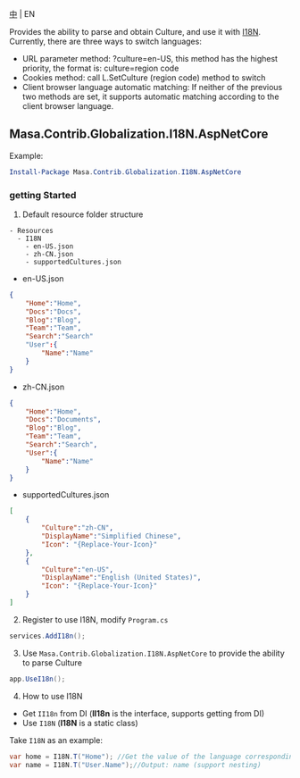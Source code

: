 [中](README.zh-CN.md) | EN

Provides the ability to parse and obtain Culture, and use it with [I18N](../Masa.Contrib.Globalization.I18N/README.md). Currently, there are three ways to switch languages:

* URL parameter method: ?culture=en-US, this method has the highest priority, the format is: culture=region code
* Cookies method: call L.SetCulture (region code) method to switch
* Client browser language automatic matching: If neither of the previous two methods are set, it supports automatic matching according to the client browser language.

## Masa.Contrib.Globalization.I18N.AspNetCore

Example:

``` powershell
Install-Package Masa.Contrib.Globalization.I18N.AspNetCore
```

### getting Started

1. Default resource folder structure

``` structure
- Resources
  - I18N
    - en-US.json
    - zh-CN.json
    - supportedCultures.json
```

* en-US.json

``` en-US.json
{
    "Home":"Home",
    "Docs":"Docs",
    "Blog":"Blog",
    "Team":"Team",
    "Search":"Search"
    "User":{
        "Name":"Name"
    }
}
```

* zh-CN.json

``` zh-CN.json
{
    "Home":"Home",
    "Docs":"Documents",
    "Blog":"Blog",
    "Team":"Team",
    "Search":"Search",
    "User":{
        "Name":"Name"
    }
}
```

* supportedCultures.json

``` supportedCultures.json
[
    {
        "Culture":"zh-CN",
        "DisplayName":"Simplified Chinese",
        "Icon": "{Replace-Your-Icon}"
    },
    {
        "Culture":"en-US",
        "DisplayName":"English (United States)",
        "Icon": "{Replace-Your-Icon}"
    }
]
```

2. Register to use I18N, modify `Program.cs`

``` C#
services.AddI18n();
```

3. Use `Masa.Contrib.Globalization.I18N.AspNetCore` to provide the ability to parse Culture

``` C#
app.UseI18n();
```

4. How to use I18N

* Get `II18n` from DI (**II18n** is the interface, supports getting from DI)
* Use `I18N` (**I18N** is a static class)

Take `I18N` as an example:

```` C#
var home = I18N.T("Home"); //Get the value of the language corresponding to the key value Home, this method call will return "Home";
var name = I18N.T("User.Name");//Output: name (support nesting)
````